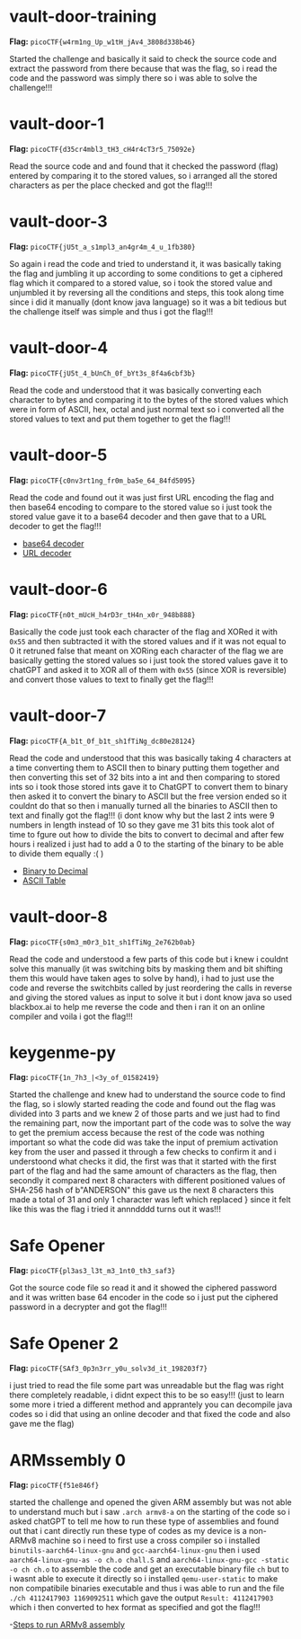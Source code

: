 # vault-door-training

**Flag:** `picoCTF{w4rm1ng_Up_w1tH_jAv4_3808d338b46}`

Started the challenge and basically it said to check the source code and extract the password from there because that was the flag, so i read the code and the password was simply there so i was able to solve the challenge!!!

# vault-door-1

**Flag:** `picoCTF{d35cr4mbl3_tH3_cH4r4cT3r5_75092e}`

Read the source code and and found that it checked the password (flag) entered by comparing it to the stored values, so i arranged all the stored characters as per the place checked and got the flag!!!

# vault-door-3

**Flag:** `picoCTF{jU5t_a_s1mpl3_an4gr4m_4_u_1fb380}`

So again i read the code and tried to understand it, it was basically taking the flag and jumbling it up according to some conditions to get a ciphered flag which it compared to a stored value, so i took the stored value and unjumbled it by reversing all the conditions and steps, this took along time since i did it manually (dont know java language) so it was a bit tedious but the challenge itself was simple and thus i got the flag!!!

# vault-door-4

**Flag:** `picoCTF{jU5t_4_bUnCh_0f_bYt3s_8f4a6cbf3b}`

Read the code and understood that it was basically converting each character to bytes and comparing it to the bytes of the stored values which were in form of ASCII, hex, octal and just normal text so i converted all the stored values to text and put them together to get the flag!!!

# vault-door-5 

**Flag:** `picoCTF{c0nv3rt1ng_fr0m_ba5e_64_84fd5095}`

Read the code and found out it was just first URL encoding the flag and then base64 encoding to compare to the stored value so i just took the stored value gave it to a base64 decoder and then gave that to a URL decoder to get the flag!!!

- [base64 decoder](https://www.base64decode.org/)
- [URL decoder](https://www.urldecoder.org/)

# vault-door-6

**Flag:** `picoCTF{n0t_mUcH_h4rD3r_tH4n_x0r_948b888}`

Basically the code just took each character of the flag and XORed it with `0x55` and then subtracted it with the stored values and if it was not equal to 0 it retruned false that meant on XORing each character of the flag we are basically getting the stored values so i just took the stored values gave it to chatGPT and asked it to XOR all of them with `0x55` (since XOR is reversible) and convert those values to text to finally get the flag!!!

# vault-door-7

**Flag:** `picoCTF{A_b1t_0f_b1t_sh1fTiNg_dc80e28124}`

Read the code and understood that this was basically taking 4 characters at a time converting them to ASCII then to binary putting them together and then converting this set of 32 bits into a int and then comparing to stored ints so i took those stored ints gave it to ChatGPT to convert them to binary then asked it to convert the binary to ASCII but the free version ended so it couldnt do that so then i manually turned all the binaries to ASCII then to text and finally got the flag!!! (i dont know why but the last 2 ints were 9 numbers in length instead of 10 so they gave me 31 bits this took alot of time to fgure out how to divide the bits to convert to decimal and after few hours i realized i just had to add a 0 to the starting of the binary to be able to divide them equally :( )

- [Binary to Decimal](https://www.mathsisfun.com/binary-decimal-hexadecimal-converter.html)
- [ASCII Table](https://www.asciitable.com/)

# vault-door-8

**Flag:** `picoCTF{s0m3_m0r3_b1t_sh1fTiNg_2e762b0ab}`

Read the code and understood a few parts of this code but i knew i couldnt solve this manually (it was switching bits by masking them and bit shifting them this would have taken ages to solve by hand), i had to just use the code and reverse the switchbits called by just reordering the calls in reverse and giving the stored values as input to solve it but i dont know java so used blackbox.ai to help me reverse the code and then i ran it on an online compiler and voila i got the flag!!!

# keygenme-py

**Flag:** `picoCTF{1n_7h3_|<3y_of_01582419}`

Started the challenge and knew had to understand the source code to find the flag, so i slowly started reading the code and found out the flag was divided into 3 parts and we knew 2 of those parts and we just had to find the remaining part, now the important part of the code was to solve the way to get the premium access because the rest of the code was nothing important so what the code did was take the input of premium activation key from the user and passed it through a few checks to confirm it and i understoond what checks it did, the first was that it started with the first part of the flag and had the same amount of characters as the flag, then secondly it compared next 8 characters with different positioned values of SHA-256 hash of b"ANDERSON" this gave us the next 8 characters this made a total of 31 and only 1 character was left which replaced } since it felt like this was the flag i tried it annndddd turns out it was!!! 

# Safe Opener

**Flag:** `picoCTF{pl3as3_l3t_m3_1nt0_th3_saf3}`

Got the source code file so read it and it showed the ciphered password and it was written base 64 encoder in the code so i just put the ciphered password in a decrypter and got the flag!!!

# Safe Opener 2

**Flag:** `picoCTF{SAf3_0p3n3rr_y0u_solv3d_it_198203f7}`

i just tried to read the file some part was unreadable but the flag was right there completely readable, i didnt expect this to be so easy!!! (just to learn some more i tried a different method and apprantely you can decompile java codes so i did that using an online decoder and that fixed the code and also gave me the flag)

# ARMssembly 0

**Flag:** `picoCTF{f51e846f}`

started the challenge and opened the given ARM assembly but was not able to understand much but i saw `.arch armv8-a` on the starting of the code so i asked chatGPT to tell me how to run these type of assemblies and found out that i cant directly run these type of codes as my device is a non-ARMv8 machine so i need to first use a cross compiler so i installed `binutils-aarch64-linux-gnu` and `gcc-aarch64-linux-gnu` then i used `aarch64-linux-gnu-as -o ch.o chall.S` and `aarch64-linux-gnu-gcc -static -o ch ch.o` to assemble the code and get an executable binary file `ch` but to i wasnt able to execute it directly so i installed `qemu-user-static` to make non compatibile binaries executable and thus i was able to run and the file `./ch 4112417903 1169092511` which gave the output `Result: 4112417903` which i then converted to hex format as specified and got the flag!!!

-[Steps to run ARMv8 assembly](https://github.com/joebobmiles/ARMv8ViaLinuxCommandline)
